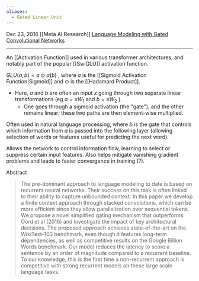 ```yaml
---
aliases:
  - Gated Linear Unit
---
```

Dec 23, 2016
[[Meta AI Research]]
[Language Modeling with Gated Convolutional Networks](https://arxiv.org/abs/1612.08083)

---

An [[Activation Function]] used in various transformer architectures, and notably part of the popular [[SwiGLU]] activation function.  

$GLU(a,b) = a \odot \sigma(b)$ , where $\sigma$ is the [[Sigmoid Activation Function|Sigmoid]] and $\odot$ is the [[Hadamard Product]].
- Here, $a$ and $b$ are often an input $x$ going through two separate linear transformations (eg $a=xW_1$ and $b=xW_2$ ).
	- One goes through a sigmoid activation (the "gate"), and the other remains linear; these two paths are then element-wise multiplied.

Often used in natural language processing, where $b$ is the gate that controls which information from $a$ is passed into the following layer (allowing selection of words or features useful for predicting the next word).

Allows the network to control information flow, learning to select or suppress certain input features. Also helps mitigate vanishing gradient problems and leads to faster convergence in training (?).

Abstract
> The pre-dominant approach to language modeling to date is based on recurrent neural networks. Their success on this task is often linked to their ability to capture unbounded context. In this paper we develop a finite context approach through stacked convolutions, which can be more efficient since they allow parallelization over sequential tokens. We propose a novel simplified gating mechanism that outperforms Oord et al (2016) and investigate the impact of key architectural decisions. The proposed approach achieves state-of-the-art on the WikiText-103 benchmark, even though it features long-term dependencies, as well as competitive results on the Google Billion Words benchmark. Our model reduces the latency to score a sentence by an order of magnitude compared to a recurrent baseline. To our knowledge, this is the first time a non-recurrent approach is competitive with strong recurrent models on these large scale language tasks.